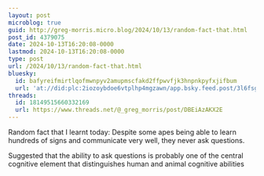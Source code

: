 ```yaml
---
layout: post
microblog: true
guid: http://greg-morris.micro.blog/2024/10/13/random-fact-that.html
post_id: 4379075
date: 2024-10-13T16:20:08-0000
lastmod: 2024-10-13T16:20:08-0000
type: post
url: /2024/10/13/random-fact-that.html
bluesky:
  id: bafyreifmirtlqofmwnpyv2amupmscfakd2ffpwvfjk3hnpnkpyfxjifbum
  url: 'at://did:plc:2iozoybdoe6vtplhp4mgzawn/app.bsky.feed.post/3l6fsg7da5k2n'
threads:
  id: 18149515660332169
  url: https://www.threads.net/@_greg_morris/post/DBEiAzAKX2E
---
```

Random fact that I learnt today: Despite some apes being able to learn hundreds of signs and communicate very well, they never ask questions. 

Suggested that the ability to ask questions is probably one of the central cognitive element that distinguishes human and animal cognitive abilities
